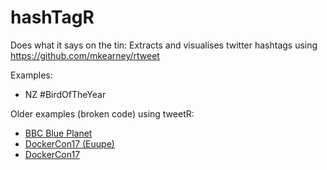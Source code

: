 # hashTagR
Does what it says on the tin: Extracts and visualises twitter hashtags using https://github.com/mkearney/rtweet

Examples:

 * NZ #BirdOfTheYear
 
 Older examples (broken code) using tweetR:
 
  * [BBC Blue Planet](https://dataknut.github.io/tweetR/tweetRBluePlanet2_2017.html) 
  * [DockerCon17 (Euupe)](dataknut.github.io/tweetR/tweetDockerConEU_2017.html)
  * [DockerCon17](https://dataknut.github.io/tweetR/tweetDockerCon.html)
